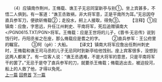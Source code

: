 　　（4）应镇南作荆州，王脩载、谯王子无忌同室新亭与别①。坐上宾甚多，不悟二人俱到。有一客道：“谯王丞致祸，非大将军意，正是平南所为耳。”无忌因夺直兵参军刀，便欲斫脩载②；走投水，舸上人接取，得免③。
　　【注释】①应镇南：应詹，字思远，升任江州剌史、平南将军，死后追赠镇南大</PGN0615.TXT/PGN>将军。王脩载：应是王世将的儿子，《晋书·无忌传》说到饯行时，丹阳丞省之在座，那么脩载应是耆之的字。
　　②直兵参军：王公府里的瞩官。
　　③阿（gě）：大船。
　　【译文】镇南大将军应詹出任荆州刺史时，王脩载和谯王司马丞的儿子无忌同时到新亭给他饯别。座上宾客很多，没想到这两人都来了。有一位客人说：“谯王丞遇难，不是大将军的意思，只是平南将军干的罢了。”无忌于是夺了直兵参军的刀，就要杀王脩载；脩载逃出去，被迫投河，船上的人救了他，才得以免死。
<br>[上一篇](36_3) [回卷首](36_0) [下一篇](36_5)
